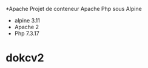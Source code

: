 *Apache
Projet de conteneur Apache Php sous Alpine

 * alpine 3.11
 * Apache 2
 * Php 7.3.17
# dokcv2
